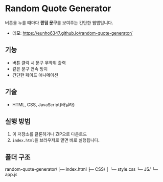 # Random Quote Generator

버튼을 누를 때마다 **랜덤 문구**를 보여주는 간단한 웹앱입니다.

- 데모: https://eunho6347.github.io/random-quote-generator/

## 기능
- 버튼 클릭 시 문구 무작위 출력
- 같은 문구 연속 방지
- 간단한 페이드 애니메이션

## 기술
- HTML, CSS, JavaScript(바닐라)

## 실행 방법
1) 이 저장소를 클론하거나 ZIP으로 다운로드  
2) `index.html`을 브라우저로 열면 바로 실행됩니다.

## 폴더 구조
random-quote-generator/
├─ index.html
├─ CSS/
│ └─ style.css
└─ JS/
└─ app.js
